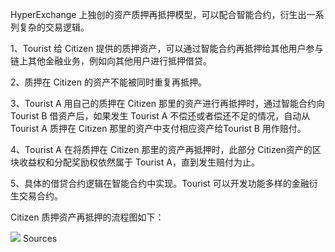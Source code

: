 HyperExchange 上独创的资产质押再抵押模型，可以配合智能合约，衍生出一系列复杂的交易逻辑。

1、Tourist 给 Citizen 提供的质押资产，可以通过智能合约再抵押给其他用户参与链上其他金融业务，例如向其他用户进行抵押借贷。

2、质押在 Citizen 的资产不能被同时重复再抵押。

3、Tourist A 用自己的质押在 Citizen 那里的资产进行再抵押时，通过智能合约向 Tourist B 借资产后，如果发生 Tourist A 不偿还或者偿还不足的情况，自动从 Tourist A 质押在 Citizen 那里的资产中支付相应资产给Tourist B 用作赔付。

4、Tourist A 在将质押在 Citizen 那里的资产再抵押时，此部分 Citizen资产的区块收益权和分配奖励权依然属于 Tourist A，直到发生赔付为止。

5、具体的借贷合约逻辑在智能合约中实现。Tourist 可以开发功能多样的金融衍生交易合约。

Citizen 质押资产再抵押的流程图如下：

<img class="hx-icon" src="/img/re-pledging-of-asset-model.svg" /> Sources 

